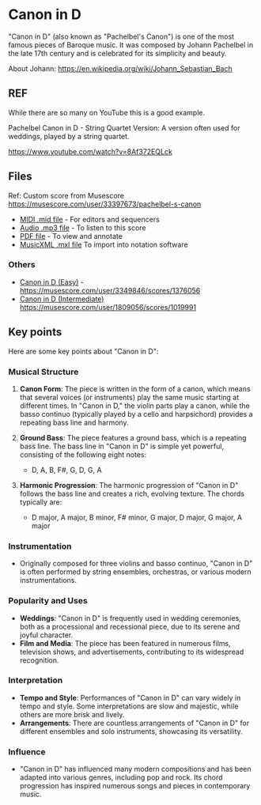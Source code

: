 # Canon in D

"Canon in D" (also known as "Pachelbel's Canon") is one of the most famous pieces of Baroque music. It was composed by Johann Pachelbel in the late 17th century and is celebrated for its simplicity and beauty.

About Johann: <https://en.wikipedia.org/wiki/Johann_Sebastian_Bach>

## REF

While there are so many on YouTube this is a good example.

Pachelbel Canon in D - String Quartet Version: A version often used for weddings, played by a string quartet.

<https://www.youtube.com/watch?v=8Af372EQLck>

## Files

Ref: Custom score from Musescore <https://musescore.com/user/33397673/pachelbel-s-canon>

- [MIDI .mid file](./Pachelbels_Canon_Canon_in_D.mid) - For editors and sequencers
- [Audio .mp3 file](./Pachelbels_Canon_Canon_in_D.custom_score.mp3) - To listen to this score
- [PDF file](./Pachelbels_Canon_Canon_in_D.pdf) - To view and annotate
- [MusicXML .mxl file](./Pachelbels_Canon_Canon_in_D.mxl) To import into notation software

### Others

- [Canon in D (Easy)](/canon-in-d/Easy/) - <https://musescore.com/user/3349846/scores/1376056>
- [Canon in D (Intermediate)](/canon-in-d/Intermediate/) <https://musescore.com/user/1809056/scores/1019991>

## Key points

Here are some key points about "Canon in D":

### Musical Structure

1. **Canon Form**: The piece is written in the form of a canon, which means that several voices (or instruments) play the same music starting at different times. In "Canon in D," the violin parts play a canon, while the basso continuo (typically played by a cello and harpsichord) provides a repeating bass line and harmony.

2. **Ground Bass**: The piece features a ground bass, which is a repeating bass line. The bass line in "Canon in D" is simple yet powerful, consisting of the following eight notes:
   - D, A, B, F#, G, D, G, A

3. **Harmonic Progression**: The harmonic progression of "Canon in D" follows the bass line and creates a rich, evolving texture. The chords typically are:
   - D major, A major, B minor, F# minor, G major, D major, G major, A major

### Instrumentation

- Originally composed for three violins and basso continuo, "Canon in D" is often performed by string ensembles, orchestras, or various modern instrumentations.

### Popularity and Uses

- **Weddings**: "Canon in D" is frequently used in wedding ceremonies, both as a processional and recessional piece, due to its serene and joyful character.
- **Film and Media**: The piece has been featured in numerous films, television shows, and advertisements, contributing to its widespread recognition.

### Interpretation

- **Tempo and Style**: Performances of "Canon in D" can vary widely in tempo and style. Some interpretations are slow and majestic, while others are more brisk and lively.
- **Arrangements**: There are countless arrangements of "Canon in D" for different ensembles and solo instruments, showcasing its versatility.

### Influence

- "Canon in D" has influenced many modern compositions and has been adapted into various genres, including pop and rock. Its chord progression has inspired numerous songs and pieces in contemporary music.
